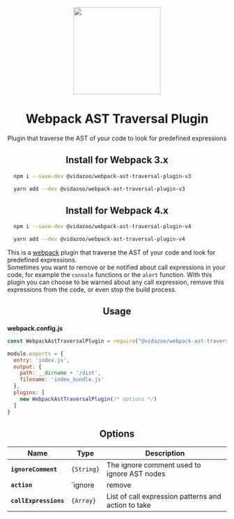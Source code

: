 <div align="center">
  <a href="https://github.com/webpack/webpack">
    <img width="200" height="200"
      src="https://webpack.js.org/assets/icon-square-big.svg">
  </a>
  <h1>Webpack AST Traversal Plugin</h1>
  <p>Plugin that traverse the AST of your code to look for predefined expressions</p>
</div>
<h2 align="center">Install for Webpack 3.x</h2>

```bash
  npm i --save-dev @vidazoo/webpack-ast-traversal-plugin-v3
```

```bash
  yarn add --dev @vidazoo/webpack-ast-traversal-plugin-v3
```

<h2 align="center">Install for Webpack 4.x</h2>

```bash
  npm i --save-dev @vidazoo/webpack-ast-traversal-plugin-v4
```

```bash
  yarn add --dev @vidazoo/webpack-ast-traversal-plugin-v4
```

This is a [webpack](http://webpack.js.org/) plugin that traverse the AST of your code and look for predefined expressions.  
Sometimes you want to remove or be notified about call expressions in your code, for example the `console` functions or the `alert` function.
With this plugin you can choose to be warned about any call expression, remove this expressions from the code, or even stop the build process.

<h2 align="center">Usage</h2>

**webpack.config.js**
```javascript
const WebpackAstTraversalPlugin = require("@vidazoo/webpack-ast-traversal-plugin-v4");

module.exports = {
  entry: 'index.js',
  output: {
    path: __dirname + '/dist',
    filename: 'index_bundle.js'
  },
  plugins: [
    new WebpackAstTraversalPlugin(/* options */)
  ]
}
```

<h2 align="center">Options</h2>


| Name | Type | Description |
| - | - | - |
| **`ignoreComment`** | `{String}` | The ignore comment used to ignore AST nodes |
| **`action`** | `ignore|remove|warn|error`| The default action for all expressions |
| **`callExpressions`** | `{Array}`| List of call expression patterns and action to take |